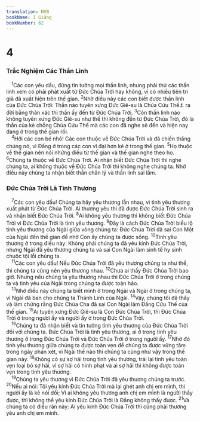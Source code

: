 ```yaml
---
translation: NVB
bookName: I Giăng 
bookNumber: 62
---
```


<div class="title"><h1>4</h1><h3>Trắc Nghiệm Các Thần Linh </h3></div>
<span class="verse 1gi_4_1"> <sup>1</sup>Các con yêu dấu, đừng tin tưởng mọi thần linh, nhưng phải thử các thần linh xem có phải phát xuất từ Đức Chúa Trời hay không, vì có nhiều tiên tri giả đã xuất hiện trên thế gian. </span>
<span class="verse 1gi_4_2"><sup>2</sup>Nhờ điều này các con biết được thần linh của Đức Chúa Trời: Thần nào tuyên xưng Đức Giê-su là Chúa Cứu Thế<a data-toggle="tooltip" data-placement="bottom" title="Ctd: thần nào tuyên xưng Chúa Cứu Thế Giê-su">⚓</a> ra đời bằng thân xác thì thần ấy đến từ Đức Chúa Trời. </span>
<span class="verse 1gi_4_3"><sup>3</sup>Còn thần linh nào không tuyên xưng Đức Giê-su như thế thì không đến từ Đức Chúa Trời, đó là thần của kẻ chống Chúa Cứu Thế mà các con đã nghe sẽ đến và hiện nay đang ở trong thế gian rồi. <br/></span>
<span class="verse 1gi_4_4"> <sup>4</sup>Hỡi các con bé nhỏ! Các con thuộc về Đức Chúa Trời và đã chiến thắng chúng nó, vì Đấng ở trong các con vĩ đại hơn kẻ ở trong thế gian. </span>
<span class="verse 1gi_4_5"><sup>5</sup>Họ thuộc về thế gian nên nói những điều từ thế gian và thế gian nghe theo họ. </span>
<span class="verse 1gi_4_6"><sup>6</sup>Chúng ta thuộc về Đức Chúa Trời. Ai nhận biết Đức Chúa Trời thì nghe chúng ta, ai không thuộc về Đức Chúa Trời thì không nghe chúng ta. Nhờ điều này chúng ta nhận biết thần chân lý và thần linh sai lầm. <br/></span>
<div class="title"><h3>Đức Chúa Trời Là Tình Thương </h3></div>
<span class="verse 1gi_4_7"> <sup>7</sup>Các con yêu dấu! Chúng ta hãy yêu thương lẫn nhau, vì tình yêu thương xuất phát từ Đức Chúa Trời. Ai thương yêu thì đã được Đức Chúa Trời sinh ra và nhận biết Đức Chúa Trời. </span>
<span class="verse 1gi_4_8"><sup>8</sup>Ai không yêu thương thì không biết Đức Chúa Trời vì Đức Chúa Trời là tình yêu thương. </span>
<span class="verse 1gi_4_9"><sup>9</sup>Đây là cách Đức Chúa Trời biểu lộ tình yêu thương của Ngài giữa vòng chúng ta: Đức Chúa Trời đã sai Con Một của Ngài đến thế gian để nhờ Con ấy chúng ta được sống. </span>
<span class="verse 1gi_4_10"><sup>10</sup>Tình yêu thương ở trong điều này: Không phải chúng ta đã yêu kính Đức Chúa Trời, nhưng Ngài đã yêu thương chúng ta và sai Con Ngài làm sinh tế hy sinh chuộc tội lỗi chúng ta. <br/></span>
<span class="verse 1gi_4_11"> <sup>11</sup>Các con yêu dấu! Nếu Đức Chúa Trời đã yêu thương chúng ta như thế, thì chúng ta cũng nên yêu thương nhau. </span>
<span class="verse 1gi_4_12"><sup>12</sup>Chưa ai thấy Đức Chúa Trời bao giờ. Nhưng nếu chúng ta yêu thương nhau thì Đức Chúa Trời ở trong chúng ta và tình yêu của Ngài trong chúng ta được toàn hảo. <br/></span>
<span class="verse 1gi_4_13"> <sup>13</sup>Nhờ điều này chúng ta biết mình ở trong Ngài và Ngài ở trong chúng ta, vì Ngài đã ban cho chúng ta Thánh Linh của Ngài. </span>
<span class="verse 1gi_4_14"><sup>14</sup>Vậy, chúng tôi đã thấy và làm chứng rằng Đức Chúa Cha đã sai Con Ngài làm Đấng Cứu Thế của thế gian. </span>
<span class="verse 1gi_4_15"><sup>15</sup>Ai tuyên xưng Đức Giê-su là Con Đức Chúa Trời, thì Đức Chúa Trời ở trong người ấy và người ấy ở trong Đức Chúa Trời. <br/></span>
<span class="verse 1gi_4_16"> <sup>16</sup>Chúng ta đã nhận biết và tin tưởng tình yêu thương của Đức Chúa Trời đối với chúng ta. Đức Chúa Trời là tình yêu thương, ai ở trong tình yêu thương ở trong Đức Chúa Trời và Đức Chúa Trời ở trong người ấy. </span>
<span class="verse 1gi_4_17"><sup>17</sup>Nhờ đó tình yêu thương giữa chúng ta được toàn vẹn để chúng ta được vững tâm trong ngày phán xét, vì Ngài thế nào thì chúng ta cũng như vậy trong thế gian này. </span>
<span class="verse 1gi_4_18"><sup>18</sup>Không có sự sợ hãi trong tình yêu thương, trái lại tình yêu toàn vẹn loại bỏ sợ hãi, vì sợ hãi có hình phạt và ai sợ hãi thì không được toàn vẹn trong tình yêu thương. <br/></span>
<span class="verse 1gi_4_19"> <sup>19</sup>Chúng ta yêu thương vì Đức Chúa Trời đã yêu thương chúng ta trước. </span>
<span class="verse 1gi_4_20"><sup>20</sup>Nếu ai nói: Tôi yêu kính Đức Chúa Trời mà lại ghét anh chị em mình, thì người ấy là kẻ nói dối; Vì ai không yêu thương anh chị em mình là người thấy được, thì không thể yêu kính Đức Chúa Trời là Đấng không thấy được. </span>
<span class="verse 1gi_4_21"><sup>21</sup>Và chúng ta có điều răn này: Ai yêu kính Đức Chúa Trời thì cũng phải thương yêu anh chị em mình. <br/></span>
